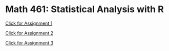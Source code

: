 # Math 461: Statistical Analysis with R

[Click for Assignment 1](Assignment-1.html)

[Click for Assignment 2](assignment2.html)

[Click for Assignment 3](assignment3.Rmd)

